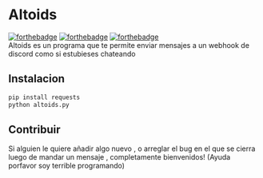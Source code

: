 # Altoids
[![forthebadge](https://forthebadge.com/images/badges/built-with-love.svg)](https://forthebadge.com)
[![forthebadge](https://forthebadge.com/images/badges/compatibility-club-penguin.svg)](https://forthebadge.com)
[![forthebadge](https://forthebadge.com/images/badges/winter-is-coming.svg)](https://forthebadge.com)<br/>
Altoids es un programa que te permite enviar mensajes a un webhook de discord como si estubieses chateando
## Instalacion
```bash
pip install requests
python altoids.py
```
## Contribuir
Si alguien le quiere añadir algo nuevo , o arreglar el bug en el que se cierra luego de mandar un mensaje , completamente bienvenidos! (Ayuda porfavor soy terrible programando)
